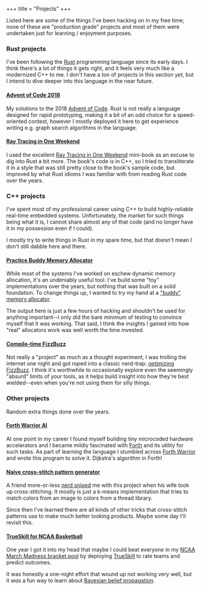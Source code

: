 +++
title = "Projects"
+++

Listed here are some of the things I've been hacking on in my free time; none
of these are "production grade" projects and most of them were undertaken just
for learning / enjoyment purposes.

### Rust projects

I've been following the [Rust](http://www.rust-lang.org/) programming language
since its early days.  I think there's a lot of things it gets right, and it
feels very much like a modernized C++ to me.  I don't have a ton of projects in
this section _yet_, but I intend to dive deeper into this language in the near
future.

#### [Advent of Code 2018](https://github.com/ajfrantz/advent2018)

My solutions to the 2018 [Advent of Code](https://adventofcode.com).  Rust is
not really a language designed for rapid prototyping, making it a bit of an odd
choice for a speed-oriented contest, however I mostly deployed it here to get
experience writing e.g. graph search algorithms in the language.

#### [Ray Tracing in One Weekend](https://github.com/ajfrantz/in1weekend)

I used the excellent [Ray Tracing in One
Weekend](https://www.amazon.com/dp/B01B5AODD8) mini-book as an excuse to dig
into Rust a bit more.  The book's code is in C++, so I tried to transliterate
it in a style that was still pretty close to the book's sample code, but
improved by what Rust idioms I was familiar with from reading Rust code over
the years.


### C++ projects

I've spent most of my professional career using C++ to build highly-reliable
real-time embedded systems.  Unfortunately, the market for such things being
what it is, I cannot share almost any of that code (and no longer have it in my
possession even if I could).

I mostly try to write things in Rust in my spare time, but that doesn't mean I
don't still dabble here and there.

#### [Practice Buddy Memory Allocator](https://github.com/ajfrantz/buddy-alloc)

While most of the systems I've worked on eschew dynamic memory allocation, it's
an undeniably useful tool.  I've build some "toy" implementations over the
years, but nothing that was built on a solid foundation.  To change things up,
I wanted to try my hand at a ["buddy" memory
allocator](https://en.wikipedia.org/wiki/Buddy_memory_allocation).

The output here is just a few hours of hacking and shouldn't be used for
anything important--I only did the bare minimum of testing to convince myself
that it was working.  That said, I think the insights I gained into how "real"
allocators work was well worth the time invested.

#### [Compile-time FizzBuzz](https://gist.github.com/anonymous/7818f902a374a953b274)

Not really a "project" as much as a thought experiment, I was trolling the
internet one night and got roped into a classic nerd-trap: [optimizing
FizzBuzz](https://news.ycombinator.com/item?id=8832472).  I think it's
worthwhile to occasionally explore even the seemingly "absurd" limits of your
tools, as it helps build insight into how they're best wielded--even when
you're not using them for silly things.


### Other projects

Random extra things done over the years.

#### [Forth Warrior AI](https://github.com/ajfrantz/warrior)

At one point in my career I found myself building tiny microcoded hardware
accelerators and I became mildly fascinated with
[Forth](https://en.wikipedia.org/wiki/Forth_(programming_language)) and its
utility for such tasks.  As part of learning the language I stumbled across
[Forth Warrior](https://github.com/JohnEarnest/Mako/tree/master/games/Warrior2)
and wrote this program to solve it.  Dijkstra's algorithm in Forth!

#### [Naive cross-stitch pattern generator](https://github.com/ajfrantz/flossit)

A friend more-or-less [nerd sniped](https://xkcd.com/356/) me with this project
when his wife took up cross-stitching.  It mostly is just a k-means
implementation that tries to match colors from an image to colors from a thread
library.

Since then I've learned there are all kinds of other tricks that cross-stitch
patterns use to make much better looking products.  Maybe some day I'll revisit
this.

#### [TrueSkill for NCAA Basketball](https://github.com/ajfrantz/bball)

One year I got it into my head that maybe I could beat everyone in my [NCAA
March Madness bracket pool](https://en.wikipedia.org/wiki/March_Madness_pools)
by deploying [TrueSkill](https://en.wikipedia.org/wiki/TrueSkill) to rate teams
and predict outcomes.

It was honestly a one-night effort that wound up not working very well, but it
_was_ a fun way to learn about [Bayesian belief
propagation](https://en.wikipedia.org/wiki/Belief_propagation).


